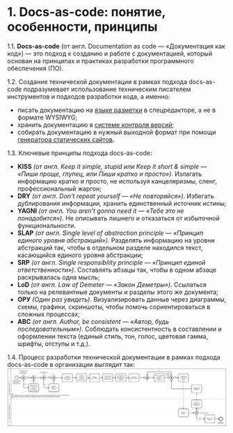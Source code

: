 # 1. Docs-as-code: понятие, особенности, принципы  

1.1. **Docs-as-code** (от англ. Documentation as code — «Документация как код») — это подход к созданию и работе с документацией, который основан на принципах и практиках разработки программного обеспечения (ПО).  

1.2. Создание технической документации в рамках подхода docs-as-code подразумевает использование техническим писателем инструментов и подходов разработки кода, а именно:  

- писать документацию на [языке разметки](tools/markupLanguage.md) в спецредакторе, а не в формате WYSIWYG;  
- хранить документацию в [системе контроля версий](tools/git.md);  
- собирать документацию в нужный выходной формат при помощи [генератора статических сайтов](tools/ssg.md).  

1.3. Ключевые принципы подхода docs-as-code:  

- **KISS** *(от англ. Keep it simple, stupid или Keep it short & simple — «Пиши проще, глупец, или Пиши кратко и просто»)*. Излагать информацию кратко и просто, не используя канцеляризмы, сленг, профессиональный жаргон;  
- **DRY** *(от англ. Don't repeat yourself — «Не повторяйся»)*. Избегать дублирования информации, хранить единственный источник истины;  
- **YAGNI** *(от англ. You aren’t gonna need it — «Тебе это не понадобится»)*. Не описывать лишнего и отказаться от избыточной функциональности.  
- **SLAP** *(от англ. Single level of abstraction principle — «Принцип единого уровня абстракций»)*. Разделять информацию на уровни абстракций так, чтобы в отдельном разделе находился текст, касающийся единого уровня абстракции;  
- **SRP** *(от англ. Single responsibility principle — «Принцип единой ответственности»)*. Составлять абзацы так, чтобы в одном абзаце раскрывалась одна мысль;  
- **LoD** *(от англ. Law of Demeter — «Закон Деметры»)*. Ссылаться только на релевантные документы и разделы этого же документа;  
- **OPУ** *(Один раз увидеть)*. Визуализировать данные через диаграммы, схемы, графики, скриншоты, чтобы помочь сориентироваться в сложных процессах;  
- **ABC** *(от англ. Author, be consistent — «Автор, будь последовательным»)*. Соблюдать консистентность в составлении и оформлении текста (единый стиль, тон, голос, цветовая гамма, шрифты, отступы и т.д.).  

1.4. Процесс разработки технической документации в рамках подхода docs-as-code в организации выглядит так:
<img src="../docs/images/bpmn/diagram.svg"  alt="bpmn">